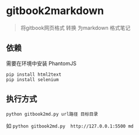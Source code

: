 # gitbook2markdown
> 将gitbook网页格式 转换 为markdown 格式笔记

## 依赖
需要在环境中安装 PhantomJS
```
pip install html2text
pip install selenium
```

## 执行方式
```
python gitbook2md.py url路径 目标目录
```

如 `python gitbook2md.py  http://127.0.0.1:5500 md`
